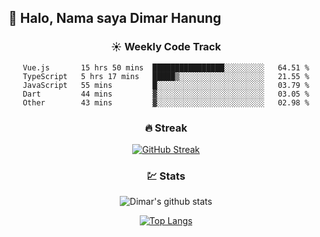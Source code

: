 ## 👋 Halo, Nama saya **Dimar Hanung**

<center>

### :sunny: Weekly Code Track
<!--START_SECTION:waka-->

```text
Vue.js       15 hrs 50 mins  ████████████████░░░░░░░░░   64.51 %
TypeScript   5 hrs 17 mins   █████▒░░░░░░░░░░░░░░░░░░░   21.55 %
JavaScript   55 mins         █░░░░░░░░░░░░░░░░░░░░░░░░   03.79 %
Dart         44 mins         ▓░░░░░░░░░░░░░░░░░░░░░░░░   03.05 %
Other        43 mins         ▓░░░░░░░░░░░░░░░░░░░░░░░░   02.98 %
```

<!--END_SECTION:waka-->

### :fire: Streak

[![GitHub Streak](http://github-readme-streak-stats.herokuapp.com?user=dimar-hanung)](https://git.io/streak-stats)

### :chart: Stats

![Dimar's github stats](https://github-readme-stats.vercel.app/api?username=dimar-hanung&show_icons=true&theme=vue)

[![Top Langs](https://github-readme-stats.vercel.app/api/top-langs/?username=dimar-hanung)](#)

</center>
